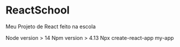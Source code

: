 # ReactSchool
Meu Projeto de React feito na escola

Node version > 14
Npm version > 4.13
Npx create-react-app my-app

